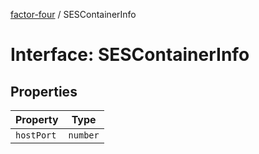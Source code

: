 [factor-four](../globals.md) / SESContainerInfo

# Interface: SESContainerInfo

## Properties

| Property | Type |
| ------ | ------ |
| `hostPort` | `number` |
